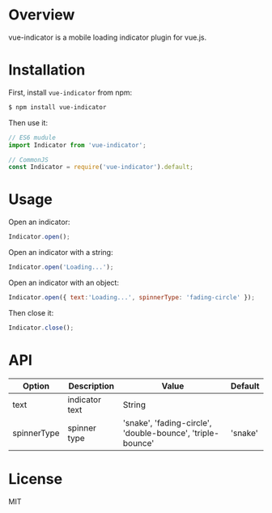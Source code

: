 # Overview
vue-indicator is a mobile loading indicator plugin for vue.js.

# Installation
First, install `vue-indicator` from npm:
```bash
$ npm install vue-indicator
```

Then use it:
```Javascript
// ES6 mudule
import Indicator from 'vue-indicator';

// CommonJS
const Indicator = require('vue-indicator').default;
```

# Usage
Open an indicator:
```Javascript
Indicator.open();
```

Open an indicator with a string:
```Javascript
Indicator.open('Loading...');
```

Open an indicator with an object:
```Javascript
Indicator.open({ text:'Loading...', spinnerType: 'fading-circle' });
```

Then close it:
```Javascript
Indicator.close();
```

# API
| Option      | Description    | Value                                                       | Default |
|-------------|----------------|-------------------------------------------------------------|---------|
| text        | indicator text | String                                                      |         |
| spinnerType | spinner type   | 'snake', 'fading-circle', 'double-bounce', 'triple-bounce'  | 'snake' |

# License
MIT

